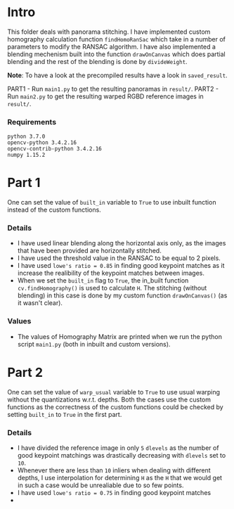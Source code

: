 # Intro
This folder deals with panorama stitching. I have implemented custom homography calculation function `findHomoRanSac` which take in a number of parameters to modify the RANSAC algorithm. I have also implemented a blending mechenism built into the function `drawOnCanvas` which does partial blending and the rest of the blending is done by `divideWeight`.

**Note**: To have a look at the precompiled results have a look in `saved_result`.

PART1 - Run `main1.py` to get the resulting panoramas in `result/`.
PART2 - Run `main2.py` to get the resulting warped RGBD reference images in `result/`.

### Requirements
```
python 3.7.0
opencv-python 3.4.2.16
opencv-contrib-python 3.4.2.16
numpy 1.15.2
```

# Part 1

One can set the value of `built_in` variable to `True` to use inbuilt function instead of the custom functions.
### Details
* I have used linear blending along the horizontal axis only, as the images that have been provided are horizontally stitched.
* I have used the threshold value in the RANSAC to be equal to 2 pixels.
* I have used `lowe's ratio = 0.85` in finding good keypoint matches as it increase the realibility of the keypoint matches between images.
* When we set the `built_in` flag to `True`, the in_built function `cv.findHomography()` is used to calculate `H`. The stitching (without blending) in this case is done by my custom function `drawOnCanvas()` (as it wasn't clear).

### Values
* The values of Homography Matrix are printed when we run the python script `main1.py` (both in inbuilt and custom versions).


# Part 2

One can set the value of `warp_usual` variable to `True` to use usual warping without the quantizations w.r.t. depths. Both the cases use the custom functions as the correctness of the custom functions could be checked by setting `built_in` to `True` in the first part.
### Details
* I have divided the reference image in only `5` `dlevels` as the number of good keypoint matchings was drastically decreasing with `dlevels` set to `10`.
* Whenever there are less than `10` inliers when dealing with different depths, I use interpolation for determining `H` as the `H` that we would get in such a case would be unrealiable due to so few points.
* I have used `lowe's ratio = 0.75` in finding good keypoint matches
* 